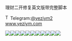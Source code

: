 理财二开修复英文版带完整脚本<p dir="auto"><a target="_blank" rel="noopener noreferrer nofollow" href="https://camo.githubusercontent.com/d614d90677fbc2e34c7c62ebc68c82379d87a57c4beaf05af65fec7ba6b72e36/68747470733a2f2f63646e2d69636f6e732d706e672e666c617469636f6e2e636f6d2f3531322f323131312f323131313634362e706e67"><img src="https://camo.githubusercontent.com/d614d90677fbc2e34c7c62ebc68c82379d87a57c4beaf05af65fec7ba6b72e36/68747470733a2f2f63646e2d69636f6e732d706e672e666c617469636f6e2e636f6d2f3531322f323131312f323131313634362e706e67" alt="Telegram Icon" style="width: 16px; max-width: 100%;" data-canonical-src="https://cdn-icons-png.flaticon.com/512/2111/2111646.png"></a>Telegram:<a href="https://t.me/yeziym2" rel="nofollow">@yeziym2</a><br><a href="https://www.yeziym.com/">www.yeziym.com</a></p><img src="https://github.com/yeziym/IAWqt71zvM/blob/main/wefyd.png"><img src="https://github.com/yeziym/IAWqt71zvM/blob/main/RxuK1.png"><img src="https://github.com/yeziym/IAWqt71zvM/blob/main/aCdHX.png"><img src="https://github.com/yeziym/IAWqt71zvM/blob/main/FrQi7.png"><img src="https://github.com/yeziym/IAWqt71zvM/blob/main/I8J7i.png"><img src="https://github.com/yeziym/IAWqt71zvM/blob/main/YvtnF.png"><img src="https://github.com/yeziym/IAWqt71zvM/blob/main/XnHvI.png"><img src="https://github.com/yeziym/IAWqt71zvM/blob/main/MHjxo.png"><img src="https://github.com/yeziym/IAWqt71zvM/blob/main/7b8Nu.png"><img src="https://github.com/yeziym/IAWqt71zvM/blob/main/xG19n.png"><img src="https://github.com/yeziym/IAWqt71zvM/blob/main/UhpOl.png">